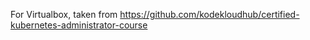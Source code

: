 For Virtualbox, taken from 
https://github.com/kodekloudhub/certified-kubernetes-administrator-course

